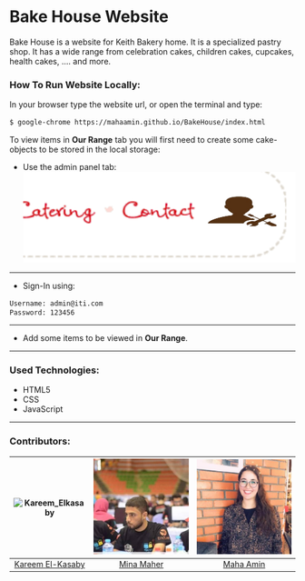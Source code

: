 # Bake House Website

Bake House is a website for Keith Bakery home. It is a specialized pastry shop. It has a wide range from celebration cakes, children cakes, cupcakes, health cakes, .... and more.

### How To Run Website Locally:

In your browser type the website url, or open the terminal and type: 
``` sh
$ google-chrome https://mahaamin.github.io/BakeHouse/index.html
```
To view items in **Our Range** tab you will first need to create some cake-objects to be stored in the local storage:

* Use the admin panel tab:
![Admin-Panel](images/admin-panel-screenshot.png)

***
* Sign-In using: 
```
Username: admin@iti.com
Password: 123456
```
***
* Add some items to be viewed in **Our Range**.
 
***

### Used Technologies:
* HTML5
* CSS
* JavaScript

***

### Contributors:
|![Kareem_Elkasaby](<img src="images/kareem.jpg" width="200" height="400"/>)|![Mina_Maher](images/mina.jpeg)|![Maha_Amin](images/maha.jpeg)|
|:-----------------:|:-----------:|:-----------------:|
|[Kareem El-Kasaby](https://github.com/kareemelkasaby1)|[Mina Maher](https://github.com/MinaMaher0)|[Maha Amin](https://github.com/MahaAmin)|
